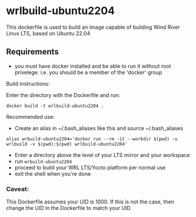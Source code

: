 # wrlbuild-ubuntu2204

This dockerfile is used to build an image capable of building Wind River Linux LTS, based on Ubuntu 22.04

## Requirements
- you must have docker installed and be able to run it without root privelege. i.e. you should be a member of the 'docker' group


Build instructions:

Enter the directory with the Dockerfile and run:
```
docker build -t wrlbuild-ubuntu2204 .
```

Recommended use:

- Create an alias in ~/.bash_aliases like this and source ~/.bash_aliases

```
alias wrbuild-ubuntu2204='docker run --rm -it --workdir $(pwd) -u wrlbuild -v $(pwd):$(pwd) wrlbuild-ubuntu2204'
```

- Enter a directory above the level of your LTS mirror and your workspace
- run `wrbuild-ubuntu2204`
- proceed to build your WRL LTS/Yocto platform per normal use
- exit the shell when you're done

### Caveat:
This Dockerfile assumes your UID is 1000. If this is not the case, then change the UID in the Dockerfile to match your UID.
